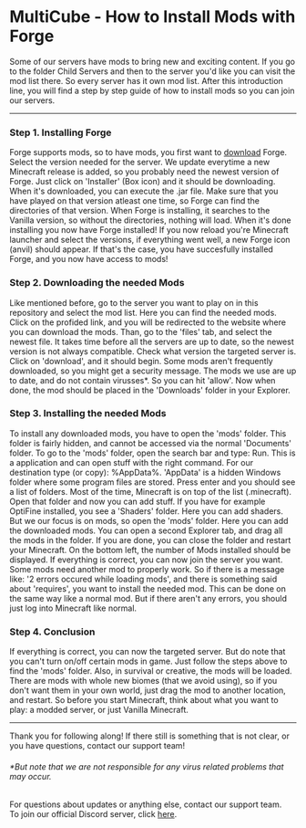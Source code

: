 # MultiCube - How to Install Mods with Forge

Some of our servers have mods to bring new and exciting content. If you go to the folder Child Servers and then to the server you'd like you can visit the mod list there. So
every server has it own mod list. After this introduction line, you will find a step by step guide of how to install mods so you can join our servers. 

--------------------------------

### Step 1. Installing Forge
Forge supports mods, so to have mods, you first want to [download](http://files.minecraftforge.net/) Forge. Select the version needed for the server. We update everytime a new 
Minecraft release is added, so you probably need the newest version of Forge. Just click on 'Installer' (Box icon) and it should be downloading. When it's downloaded, you can
execute the .jar file. Make sure that you have played on that version atleast one time, so Forge can find the directories of that version. When Forge is installing, it searches
to the Vanilla version, so without the directories, nothing will load. When it's done installing you now have Forge installed! If you now reload you're Minecraft launcher and
select the versions, if everything went well, a new Forge icon (anvil) should appear. If that's the case, you have succesfully installed Forge, and you now have access to mods!

### Step 2. Downloading the needed Mods
Like mentioned before, go to the server you want to play on in this repository and select the mod list. Here you can find the needed mods. Click on the profided link, and you will
be redirected to the website where you can download the mods. Than, go to the 'files' tab, and select the newest file. It takes time before all the servers are up to date, so the
newest version is not always compatible. Check what version the targeted server is. Click on 'download', and it should begin. Some mods aren't frequently downloaded, so you might
get a security message. The mods we use are up to date, and do not contain virusses*. So you can hit 'allow'. Now when done, the mod should be placed in the 'Downloads' folder in
your Explorer.

### Step 3. Installing the needed Mods
To install any downloaded mods, you have to open the 'mods' folder. This folder is fairly hidden, and cannot be accessed via the normal 'Documents' folder. To go to the 'mods'
folder, open the search bar and type: Run. This is a application and can open stuff with the right command. For our destination type (or copy): %AppData%. 'AppData' is a hidden
Windows folder where some program files are stored. Press enter and you should see a list of folders. Most of the time, Minecraft is on top of the list (.minecraft). Open that
folder and now you can add stuff. If you have for example OptiFine installed, you see a 'Shaders' folder. Here you can add shaders. But we our focus is on mods, so open the 'mods'
folder. Here you can add the downloaded mods. You can open a second Explorer tab, and drag all the mods in the folder. If you are done, you can close the folder and restart your
Minecraft. On the bottom left, the number of Mods installed should be displayed. If everything is correct, you can now join the server you want. Some mods need another mod to
properly work. So if there is a message like: '2 errors occured while loading mods', and there is something said about 'requires', you want to install the needed mod. This can be
done on the same way like a normal mod. But if there aren't any errors, you should just log into Minecraft like normal. 

### Step 4. Conclusion
If everything is correct, you can now the targeted server. But do note that you can't turn on/off certain mods in game. Just follow the steps above to find the 'mods' folder.
Also, in survival or creative, the mods will be loaded. There are mods with whole new biomes (that we avoid using), so if you don't want them in your own world, just drag the mod
to another location, and restart. So before you start Minecraft, think about what you want to play: a modded server, or just Vanilla Minecraft. 

--------------------------------

Thank you for following along! If there still is something that is not clear, or you have questions, contact our support team!

###### *But note that we are not responsible for any virus related problems that may occur. 

For questions about updates or anything else, contact our support team.<br/>
To join our official Discord server, click [here](https://discord.gg/VSE75WkgFM).<br/>
